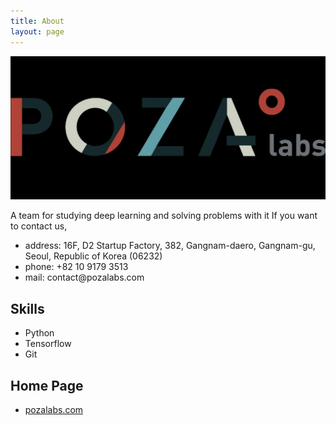 ```yaml
---
title: About
layout: page
---
```

![Profile Image](/assets/images/profile.png)

<p>A team for studying deep learning and solving problems with it
If you want to contact us,
<p>

<ul>	
	<li>address: 16F, D2 Startup Factory, 382, Gangnam-daero, Gangnam-gu, Seoul, Republic of Korea (06232)</li>
	<li>phone: +82 10 9179 3513</li>
	<li>mail: contact@pozalabs.com</li>
</ul>

<h2>Skills</h2>

<ul class="skill-list">
	<li>Python</li>
	<li>Tensorflow</li>
	<li>Git</li>
</ul>

<h2>Home Page</h2>
<ul>
	<li><a href="http://pozalabs.com/contact/">pozalabs.com</a></li>
</ul>
